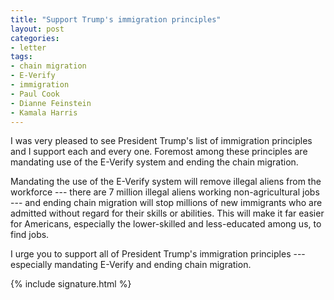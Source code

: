 ```yaml
---
title: "Support Trump's immigration principles"
layout: post
categories:
- letter
tags:
- chain migration
- E-Verify
- immigration
- Paul Cook
- Dianne Feinstein
- Kamala Harris
---
```


I was very pleased to see President Trump's list of immigration principles and I support each and every one. Foremost among these principles are mandating use of the E-Verify system and ending the chain migration.

Mandating the use of the E-Verify system will remove illegal aliens from the workforce --- there are 7 million illegal aliens working non-agricultural jobs --- and ending chain migration will stop millions of new immigrants who are admitted without regard for their skills or abilities. This will make it far easier for Americans, especially the lower-skilled and less-educated among us, to find jobs.

I urge you to support all of President Trump's immigration principles --- especially mandating E-Verify and ending chain migration.

{% include signature.html %}
